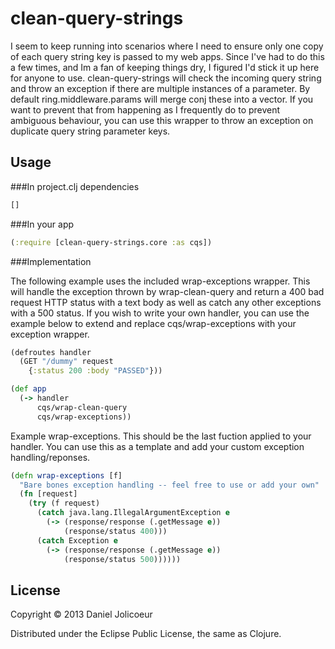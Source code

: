 # clean-query-strings

I seem to keep running into scenarios where I need to ensure only one copy of each query string key is passed to my web apps.  Since I've had to do this a few times, and Im a fan of keeping things dry, I figured I'd stick it up here for anyone to use.  clean-query-strings will check the incoming query string and throw an exception if there are multiple instances of a parameter.  By default ring.middleware.params will merge conj these into a vector.  If you want to prevent that from happening as I frequently do to prevent ambiguous behaviour, you can use this wrapper to throw an exception on duplicate query string parameter keys. 

## Usage

###In project.clj dependencies
```clojure
[]
``` 

###In your app 

```clojure
(:require [clean-query-strings.core :as cqs])
```

###Implementation

The following example uses the included wrap-exceptions wrapper.  This will handle the exception thrown by wrap-clean-query and return a 400 bad request HTTP status with a text body as well as catch any other exceptions with a 500 status.  If you wish to write your own handler, you can use the example below to extend and replace cqs/wrap-exceptions with your exception wrapper. 

```clojure
(defroutes handler
  (GET "/dummy" request
    {:status 200 :body "PASSED"}))

(def app
  (-> handler
      cqs/wrap-clean-query
      cqs/wrap-exceptions))
```

Example wrap-exceptions.  This should be the last fuction applied to your handler.  You can use this as a template and add your custom exception handling/reponses.

```clojure
(defn wrap-exceptions [f]
  "Bare bones exception handling -- feel free to use or add your own"
  (fn [request]
    (try (f request)
      (catch java.lang.IllegalArgumentException e
        (-> (response/response (.getMessage e))
            (response/status 400)))
      (catch Exception e
        (-> (response/response (.getMessage e))
            (response/status 500))))))
```


## License

Copyright © 2013 Daniel Jolicoeur

Distributed under the Eclipse Public License, the same as Clojure.
